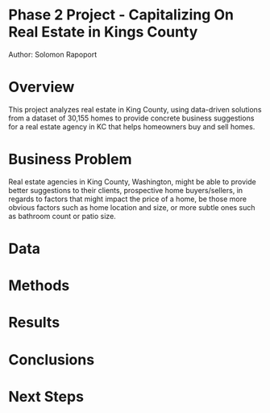 # Phase 2 Project - Capitalizing On Real Estate in Kings County
Author: Solomon Rapoport

# Overview
This project analyzes real estate in King County, using data-driven solutions from a dataset of 30,155 homes to provide concrete business suggestions for a real estate agency in KC that helps homeowners buy and sell homes.

# Business Problem
Real estate agencies in King County, Washington, might be able to provide better suggestions to their clients, prospective home buyers/sellers, in regards to factors that might impact the price of a home, be those more obvious factors such as home location and size, or more subtle ones such as bathroom count or patio size.

# Data

# Methods

# Results

# Conclusions

# Next Steps

